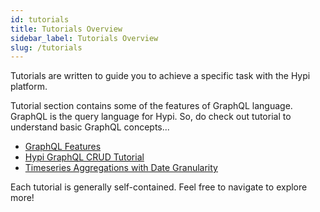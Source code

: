 ```yaml
---
id: tutorials
title: Tutorials Overview
sidebar_label: Tutorials Overview
slug: /tutorials
---
```


Tutorials are written to guide you to achieve a specific task with the Hypi platform.

Tutorial section contains some of the features of GraphQL language. GraphQL is the query language for Hypi. So, do check out tutorial to understand basic GraphQL concepts...

+ [GraphQL Features](graphql.md)
+ [Hypi GraphQL CRUD Tutorial](gql-crud-tutorial.md) 
+ [Timeseries Aggregations with Date Granularity](time-series-aggregations.md)

Each tutorial is generally self-contained.  Feel free to navigate to explore more!